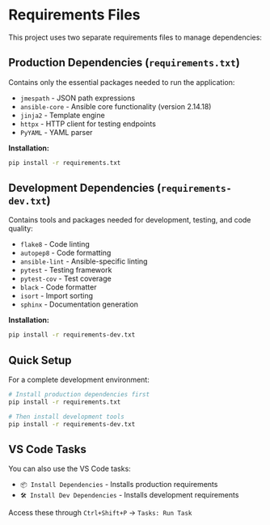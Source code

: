 # Requirements Files

This project uses two separate requirements files to manage dependencies:

## Production Dependencies (`requirements.txt`)

Contains only the essential packages needed to run the application:

- `jmespath` - JSON path expressions
- `ansible-core` - Ansible core functionality (version 2.14.18)
- `jinja2` - Template engine
- `httpx` - HTTP client for testing endpoints
- `PyYAML` - YAML parser

**Installation:**

```bash
pip install -r requirements.txt
```

## Development Dependencies (`requirements-dev.txt`)

Contains tools and packages needed for development, testing, and code quality:

- `flake8` - Code linting
- `autopep8` - Code formatting
- `ansible-lint` - Ansible-specific linting
- `pytest` - Testing framework
- `pytest-cov` - Test coverage
- `black` - Code formatter
- `isort` - Import sorting
- `sphinx` - Documentation generation

**Installation:**

```bash
pip install -r requirements-dev.txt
```

## Quick Setup

For a complete development environment:

```bash
# Install production dependencies first
pip install -r requirements.txt

# Then install development tools
pip install -r requirements-dev.txt
```

## VS Code Tasks

You can also use the VS Code tasks:

- `📦 Install Dependencies` - Installs production requirements
- `🛠️ Install Dev Dependencies` - Installs development requirements

Access these through `Ctrl+Shift+P` → `Tasks: Run Task`
